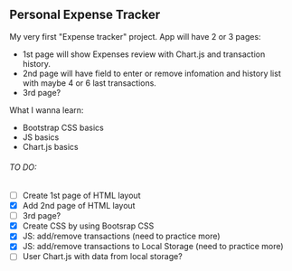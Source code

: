 ## Personal Expense Tracker

My very first "Expense tracker" project.
App will have 2 or 3 pages:

- 1st page will show Expenses review with Chart.js and transaction history.
- 2nd page will have field to enter or remove infomation and history list with maybe 4 or 6 last transactions.
- 3rd page?

What I wanna learn:

- Bootstrap CSS basics
- JS basics
- Chart.js basics

###### TO DO:

- [ ] Create 1st page of HTML layout
- [x] Add 2nd page of HTML layout
- [ ] 3rd page?
- [x] Create CSS by using Bootsrap CSS
- [x] JS: add/remove transactions (need to practice more)
- [x] JS: add/remove transactions to Local Storage (need to practice more)
- [ ] User Chart.js with data from local storage?
